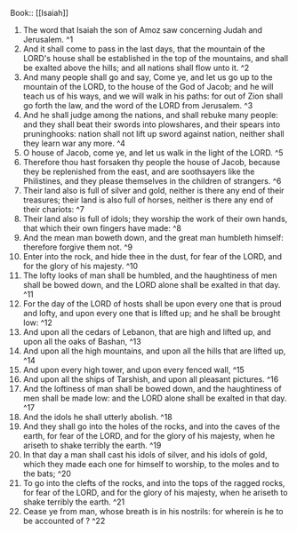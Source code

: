  Book:: [[Isaiah]]
 1. The word that Isaiah the son of Amoz saw concerning Judah and Jerusalem. ^1
 2. And it shall come to pass in the last days, that the mountain of the LORD's house shall be established in the top of the mountains, and shall be exalted above the hills; and all nations shall flow unto it. ^2
 3. And many people shall go and say, Come ye, and let us go up to the mountain of the LORD, to the house of the God of Jacob; and he will teach us of his ways, and we will walk in his paths: for out of Zion shall go forth the law, and the word of the LORD from Jerusalem. ^3
 4. And he shall judge among the nations, and shall rebuke many people: and they shall beat their swords into plowshares, and their spears into pruninghooks: nation shall not lift up sword against nation, neither shall they learn war any more. ^4
 5. O house of Jacob, come ye, and let us walk in the light of the LORD. ^5
 6. Therefore thou hast forsaken thy people the house of Jacob, because they be replenished from the east, and are soothsayers like the Philistines, and they please themselves in the children of strangers. ^6
 7. Their land also is full of silver and gold, neither is there any end of their treasures; their land is also full of horses, neither is there any end of their chariots: ^7
 8. Their land also is full of idols; they worship the work of their own hands, that which their own fingers have made: ^8
 9. And the mean man boweth down, and the great man humbleth himself: therefore forgive them not. ^9
 10. Enter into the rock, and hide thee in the dust, for fear of the LORD, and for the glory of his majesty. ^10
 11. The lofty looks of man shall be humbled, and the haughtiness of men shall be bowed down, and the LORD alone shall be exalted in that day. ^11
 12. For the day of the LORD of hosts shall be upon every one that is proud and lofty, and upon every one that is lifted up; and he shall be brought low: ^12
 13. And upon all the cedars of Lebanon, that are high and lifted up, and upon all the oaks of Bashan, ^13
 14. And upon all the high mountains, and upon all the hills that are lifted up, ^14
 15. And upon every high tower, and upon every fenced wall, ^15
 16. And upon all the ships of Tarshish, and upon all pleasant pictures. ^16
 17. And the loftiness of man shall be bowed down, and the haughtiness of men shall be made low: and the LORD alone shall be exalted in that day. ^17
 18. And the idols he shall utterly abolish. ^18
 19. And they shall go into the holes of the rocks, and into the caves of the earth, for fear of the LORD, and for the glory of his majesty, when he ariseth to shake terribly the earth. ^19
 20. In that day a man shall cast his idols of silver, and his idols of gold, which they made each one for himself to worship, to the moles and to the bats; ^20
 21. To go into the clefts of the rocks, and into the tops of the ragged rocks, for fear of the LORD, and for the glory of his majesty, when he ariseth to shake terribly the earth. ^21
 22. Cease ye from man, whose breath is in his nostrils: for wherein is he to be accounted of ? ^22
